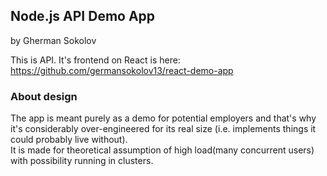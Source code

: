 ## Node.js API Demo App
by Gherman Sokolov

This is API. It's frontend on React is here:\
https://github.com/germansokolov13/react-demo-app

### About design
The app is meant purely as a demo for potential employers and that's why it's considerably over-engineered for its real size
(i.e. implements things it could probably live without). \
It is made for theoretical assumption of high load(many concurrent users) with possibility running in clusters.
